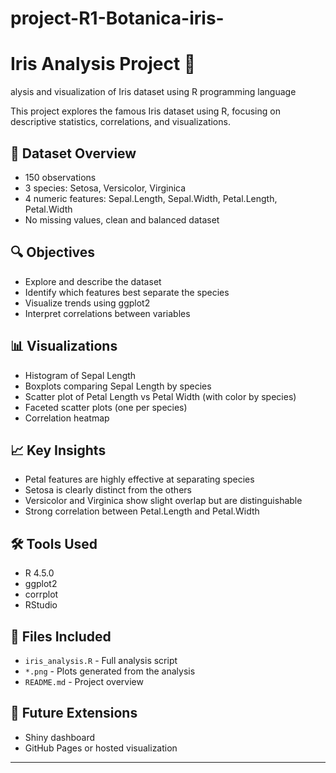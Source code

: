 # project-R1-Botanica-iris-
# Iris Analysis Project 🌸
alysis and visualization of Iris dataset using R programming language


This project explores the famous Iris dataset using R, focusing on descriptive statistics, correlations, and visualizations.

## 📁 Dataset Overview
- 150 observations
- 3 species: Setosa, Versicolor, Virginica
- 4 numeric features: Sepal.Length, Sepal.Width, Petal.Length, Petal.Width
- No missing values, clean and balanced dataset

## 🔍 Objectives
- Explore and describe the dataset
- Identify which features best separate the species
- Visualize trends using ggplot2
- Interpret correlations between variables

## 📊 Visualizations
- Histogram of Sepal Length
- Boxplots comparing Sepal Length by species
- Scatter plot of Petal Length vs Petal Width (with color by species)
- Faceted scatter plots (one per species)
- Correlation heatmap

## 📈 Key Insights
- Petal features are highly effective at separating species
- Setosa is clearly distinct from the others
- Versicolor and Virginica show slight overlap but are distinguishable
- Strong correlation between Petal.Length and Petal.Width

## 🛠 Tools Used
- R 4.5.0
- ggplot2
- corrplot
- RStudio

## 📂 Files Included
- `iris_analysis.R` - Full analysis script
- `*.png` - Plots generated from the analysis
- `README.md` - Project overview

## 🚀 Future Extensions
- Shiny dashboard
- GitHub Pages or hosted visualization

---


